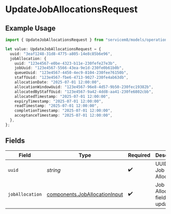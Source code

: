 # UpdateJobAllocationsRequest

## Example Usage

```typescript
import { UpdateJobAllocationsRequest } from "servicem8/models/operations";

let value: UpdateJobAllocationsRequest = {
  uuid: "3eaf1248-31d8-4775-a805-14e8c85b6e96",
  jobAllocation: {
    uuid: "123e4567-e0be-4323-b11e-230fefe27e3b",
    jobUuid: "123e4567-5566-43ea-9e1d-230fe0b61b0b",
    queueUuid: "123e4567-4450-4ec9-8104-230fee76150b",
    staffUuid: "123e4567-fbe6-4713-9027-230fe4ab63db",
    allocationDate: "2025-07-01 12:00:00",
    allocationWindowUuid: "123e4567-96e8-4d57-9b50-230fec19382b",
    allocatedByStaffUuid: "123e4567-9a42-4dd8-aa41-230fe6802cbb",
    allocatedTimestamp: "2025-07-01 12:00:00",
    expiryTimestamp: "2025-07-01 12:00:00",
    readTimestamp: "2025-07-01 12:00:00",
    completionTimestamp: "2025-07-01 12:00:00",
    acceptanceTimestamp: "2025-07-01 12:00:00",
  },
};
```

## Fields

| Field                                                                          | Type                                                                           | Required                                                                       | Description                                                                    |
| ------------------------------------------------------------------------------ | ------------------------------------------------------------------------------ | ------------------------------------------------------------------------------ | ------------------------------------------------------------------------------ |
| `uuid`                                                                         | *string*                                                                       | :heavy_check_mark:                                                             | UUID of the Job Allocation                                                     |
| `jobAllocation`                                                                | [components.JobAllocationInput](../../models/components/joballocationinput.md) | :heavy_check_mark:                                                             | Job Allocation fields to update                                                |